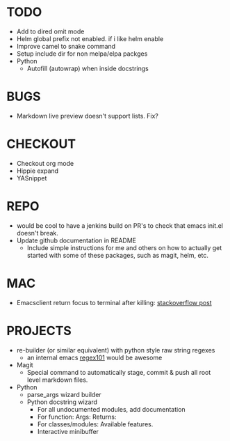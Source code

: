 
# TODO

  * Add to dired omit mode
  * Helm global prefix not enabled. if i like helm enable
  * Improve camel to snake command
  * Setup include dir for non melpa/elpa packges
  * Python
	  * Autofill (autowrap) when inside docstrings

# BUGS
  * Markdown live preview doesn't support lists. Fix?

# CHECKOUT
  * Checkout org mode
  * Hippie expand
  * YASnippet

# REPO
  * would be cool to have a jenkins build on PR's to check that emacs init.el doesn't break.
  * Update github documentation in README
	  * Include simple instructions for me and others on how to actually get started with some of these packages, such as magit, helm, etc.

# MAC
  * Emacsclient return focus to terminal after killing: [stackoverflow post](https://stackoverflow.com/questions/47496959/how-to-return-focus-to-terminal-after-closing-gui-emacsclient-on-mac-os-x)

# PROJECTS
  * re-builder (or similar equivalent) with python style raw string regexes
	  * an internal emacs [regex101](https://regex101.com/) would be awesome
  * Magit
	  * Special command to automatically stage, commit & push all root level markdown files.
  * Python
	  * parse_args wizard builder
	  * Python docstring wizard
		  * For all undocumented modules, add documentation
		  * For function: Args: Returns:
		  * For classes/modules: Available features.
		  * Interactive minibuffer
